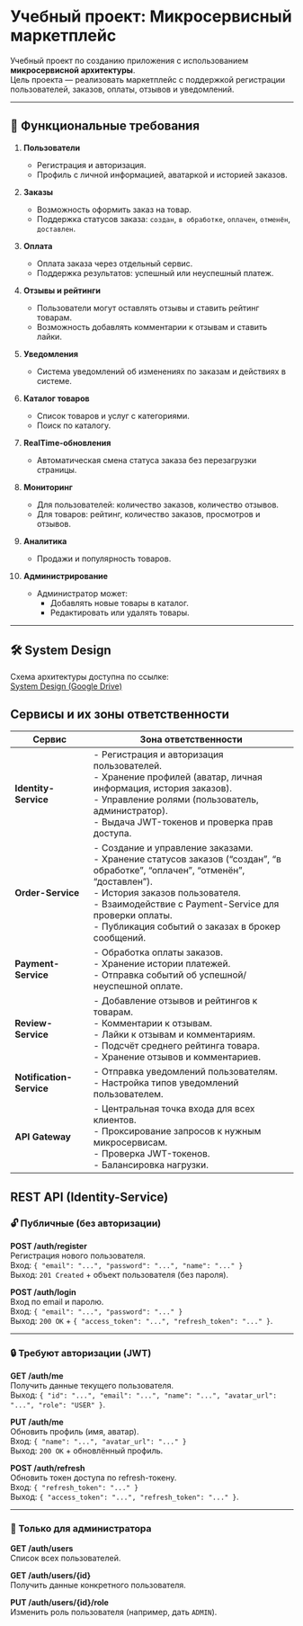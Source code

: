 # Учебный проект: Микросервисный маркетплейс

Учебный проект по созданию приложения с использованием **микросервисной архитектуры**.  
Цель проекта — реализовать маркетплейс с поддержкой регистрации пользователей, заказов, оплаты, отзывов и уведомлений.  

---

## 📌 Функциональные требования

1. **Пользователи**
   - Регистрация и авторизация.
   - Профиль с личной информацией, аватаркой и историей заказов.

2. **Заказы**
   - Возможность оформить заказ на товар.
   - Поддержка статусов заказа: `создан`, `в обработке`, `оплачен`, `отменён`, `доставлен`.

3. **Оплата**
   - Оплата заказа через отдельный сервис.
   - Поддержка результатов: успешный или неуспешный платеж.

4. **Отзывы и рейтинги**
   - Пользователи могут оставлять отзывы и ставить рейтинг товарам.
   - Возможность добавлять комментарии к отзывам и ставить лайки.

5. **Уведомления**
   - Система уведомлений об изменениях по заказам и действиях в системе.

6. **Каталог товаров**
   - Список товаров и услуг с категориями.
   - Поиск по каталогу.

7. **RealTime-обновления**
   - Автоматическая смена статуса заказа без перезагрузки страницы.

8. **Мониторинг**
   - Для пользователей: количество заказов, количество отзывов.
   - Для товаров: рейтинг, количество заказов, просмотров и отзывов.

9. **Аналитика**
   - Продажи и популярность товаров.

10. **Администрирование**
    - Администратор может:
      - Добавлять новые товары в каталог.
      - Редактировать или удалять товары.

---

## 🛠 System Design

Схема архитектуры доступна по ссылке:  
[System Design (Google Drive)](https://drive.google.com/file/d/1Uoc0OqlB0rWbkaqvXwg0PpcOeddxo_Ex/view?usp=sharing)

## Сервисы и их зоны ответственности

| Сервис             | Зона ответственности                                                                 |
|--------------------|--------------------------------------------------------------------------------------|
| **Identity-Service** | - Регистрация и авторизация пользователей.<br>- Хранение профилей (аватар, личная информация, история заказов).<br>- Управление ролями (пользователь, администратор).<br>- Выдача JWT-токенов и проверка прав доступа. |
| **Order-Service**    | - Создание и управление заказами.<br>- Хранение статусов заказов (“создан”, “в обработке”, “оплачен”, “отменён”, “доставлен”).<br>- История заказов пользователя.<br>- Взаимодействие с Payment-Service для проверки оплаты.<br>- Публикация событий о заказах в брокер сообщений. |
| **Payment-Service**  | - Обработка оплаты заказов.<br>- Хранение истории платежей.<br>- Отправка событий об успешной/неуспешной оплате. |
| **Review-Service**   | - Добавление отзывов и рейтингов к товарам.<br>- Комментарии к отзывам.<br>- Лайки к отзывам и комментариям.<br>- Подсчёт среднего рейтинга товара.<br>- Хранение отзывов и комментариев. |
| **Notification-Service** | - Отправка уведомлений пользователям.<br>- Настройка типов уведомлений пользователем. |
| **API Gateway**      | - Центральная точка входа для всех клиентов.<br>- Проксирование запросов к нужным микросервисам.<br>- Проверка JWT-токенов.<br>- Балансировка нагрузки. |


## REST API (Identity-Service)

### 🔓 Публичные (без авторизации)

**POST /auth/register**  
Регистрация нового пользователя.  
Вход: `{ "email": "...", "password": "...", "name": "..." }`  
Выход: `201 Created` + объект пользователя (без пароля).  

**POST /auth/login**  
Вход по email и паролю.  
Вход: `{ "email": "...", "password": "..." }`  
Выход: `200 OK` + `{ "access_token": "...", "refresh_token": "..." }`.  

---

### 🔒 Требуют авторизации (JWT)

**GET /auth/me**  
Получить данные текущего пользователя.  
Выход: `{ "id": "...", "email": "...", "name": "...", "avatar_url": "...", "role": "USER" }`.  

**PUT /auth/me**  
Обновить профиль (имя, аватар).  
Вход: `{ "name": "...", "avatar_url": "..." }`  
Выход: `200 OK` + обновлённый профиль.  

**POST /auth/refresh**  
Обновить токен доступа по refresh-токену.  
Вход: `{ "refresh_token": "..." }`  
Выход: `{ "access_token": "...", "refresh_token": "..." }`.  

---

### 👑 Только для администратора

**GET /auth/users**  
Список всех пользователей.  

**GET /auth/users/{id}**  
Получить данные конкретного пользователя.  

**PUT /auth/users/{id}/role**  
Изменить роль пользователя (например, дать `ADMIN`).  
